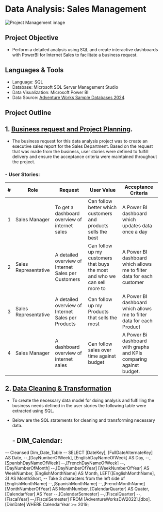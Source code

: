 # Data Analysis: Sales Management

<img src="https://retaintechnologies.com/wp-content/uploads/2020/04/Project-Management-Mantenimiento-1.jpg" alt="Project Management image" />


## Project Objective

  -  Perform a detailed analysis using SQL and create interactive dashboards with PowerBI for Internet Sales to facilitate a business request.

## Languages & Tools
  -   Language: SQL
  -   Database: Microsoft SQL Server Management Studio
  -  Data Visualization: Microsoft Power BI
  -  Data Source: [Adventure Works Sample Databases 2024](https://learn.microsoft.com/en-us/sql/samples/adventureworks-install-configure?view=sql-server-ver16&tabs=ssms).

## Project Outline
## 1. [Business request and Project Planning](https://github.com/OluwakemiOretade/Sales-Analysis/blob/main/1.%20Business%20Demand%20and%20Project%20Planning/Business%20Demand.md).

  -  The business request for this data analysis project was to create an executive sales report for the Sales Department. Based on the request that was made from the business, user stories were defined to fulfill delivery and ensure the acceptance criteria were maintained throughout the project.

  ### -  User Stories:
    
| # | Role | Request | User Value | Acceptance Criteria |
| ------------- | ------------- | ------------- | ------------- | ------------- |
| 1 | Sales Manager | To get a dashboard overview of internet sales | Can follow better which customers and products sells the best | A Power BI dashboard which updates data once a day |
| 2 | Sales Representative | A detailed overview of Internet Sales per Customers | Can follow up my customers that buys the most and who we can sell more to | A Power BI dashboard which allows me to filter data for each customer |
| 3 | Sales Representative | A detailed overview of Internet Sales per Products | Can follow up my Products that sells the most | A Power BI dashboard which allows me to filter data for each Product |
| 4 | Sales Manager | A dashboard overview of internet sales | Can follow sales over time against budget | A Power Bi dashboard with graphs and KPIs comparing against budget. |

## 2. [Data Cleaning & Transformation](https://github.com/OluwakemiOretade/Sales-Analysis/tree/main/2.%20Data%20Cleaning%20%26%20Transformation)

-  To create the necessary data model for doing analysis and fulfilling the business needs defined in the user stories the following table were extracted using SQL.

-  Below are the SQL statements for cleaning and transforming necessary data.
  
     ## -  DIM_Calendar:

  -- Cleansed Dim_Date_Table --
SELECT 
  [DateKey], 
  [FullDateAlternateKey] AS Date, 
  --,[DayNumberOfWeek],
  [EnglishDayNameOfWeek] AS Day, 
  --,[SpanishDayNameOfWeek]
  --,[FrenchDayNameOfWeek]
  --,[DayNumberOfMonth]
  --,[DayNumberOfYear]
  [WeekNumberOfYear] AS WeekNumber, 
  [EnglishMonthName] AS Month, 
  LEFT([EnglishMonthName], 3) AS MonthShort,	-- Take 3 characters from the left side of [EnglishMonthName] 
  --,[SpanishMonthName]
  --,[FrenchMonthName]
  [MonthNumberOfYear] AS MonthNumber, 
  [CalendarQuarter] AS Quater, 
  [CalendarYear] AS Year --,[CalendarSemester]
  --,[FiscalQuarter]
  --,[FiscalYear]
  --,[FiscalSemester]
FROM 
  [AdventureWorksDW2022].[dbo].[DimDate]
  WHERE CalendarYear >= 2019;


